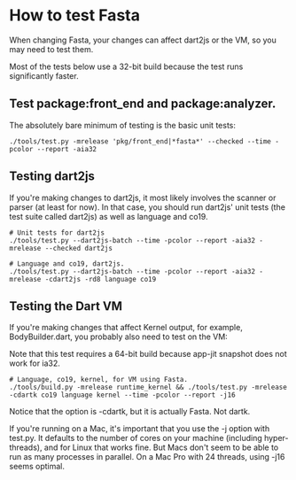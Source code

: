 <!--
Copyright (c) 2017, the Dart project authors.  Please see the AUTHORS file
for details. All rights reserved. Use of this source code is governed by a
BSD-style license that can be found in the LICENSE file.
-->

# How to test Fasta

When changing Fasta, your changes can affect dart2js or the VM, so you may need
to test them.

Most of the tests below use a 32-bit build because the test runs significantly faster.

<!-- TODO(ahe): Soon, also the analyzer. -->

## Test package:front_end and package:analyzer.

The absolutely bare minimum of testing is the basic unit tests:

```
./tools/test.py -mrelease 'pkg/front_end|*fasta*' --checked --time -pcolor --report -aia32
```

## Testing dart2js

If you're making changes to dart2js, it most likely involves the scanner or parser (at least for now). In that case, you should run dart2js' unit tests (the test suite called dart2js) as well as language and co19.

```
# Unit tests for dart2js
./tools/test.py --dart2js-batch --time -pcolor --report -aia32 -mrelease --checked dart2js

# Language and co19, dart2js.
./tools/test.py --dart2js-batch --time -pcolor --report -aia32 -mrelease -cdart2js -rd8 language co19
```

## Testing the Dart VM

If you're making changes that affect Kernel output, for example, BodyBuilder.dart, you probably also need to test on the VM:

Note that this test requires a 64-bit build because app-jit snapshot does not work for ia32.

```
# Language, co19, kernel, for VM using Fasta.
./tools/build.py -mrelease runtime_kernel && ./tools/test.py -mrelease -cdartk co19 language kernel --time -pcolor --report -j16
```

Notice that the option is -cdartk, but it is actually Fasta. Not dartk.

If you're running on a Mac, it's important that you use the -j option with test.py. It defaults to the number of cores on your machine (including hyper-threads), and for Linux that works fine. But Macs don't seem to be able to run as many processes in parallel. On a Mac Pro with 24 threads, using -j16 seems optimal.
